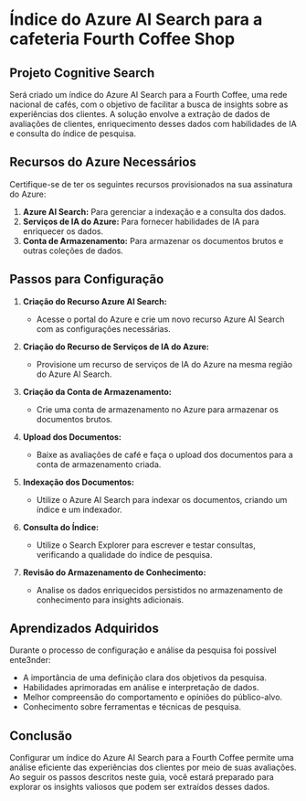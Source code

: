 # Índice do Azure AI Search para a cafeteria Fourth Coffee Shop

## Projeto Cognitive Search

Será criado um índice do Azure AI Search para a Fourth Coffee, uma rede nacional de cafés, com o objetivo de facilitar a busca de insights sobre as experiências dos clientes. A solução envolve a extração de dados de avaliações de clientes, enriquecimento desses dados com habilidades de IA e consulta do índice de pesquisa.

## Recursos do Azure Necessários

Certifique-se de ter os seguintes recursos provisionados na sua assinatura do Azure:

1. **Azure AI Search:** Para gerenciar a indexação e a consulta dos dados.
2. **Serviços de IA do Azure:** Para fornecer habilidades de IA para enriquecer os dados.
3. **Conta de Armazenamento:** Para armazenar os documentos brutos e outras coleções de dados.

## Passos para Configuração

1. **Criação do Recurso Azure AI Search:**
   - Acesse o portal do Azure e crie um novo recurso Azure AI Search com as configurações necessárias.

2. **Criação do Recurso de Serviços de IA do Azure:**
   - Provisione um recurso de serviços de IA do Azure na mesma região do Azure AI Search.

3. **Criação da Conta de Armazenamento:**
   - Crie uma conta de armazenamento no Azure para armazenar os documentos brutos.

4. **Upload dos Documentos:**
   - Baixe as avaliações de café e faça o upload dos documentos para a conta de armazenamento criada.

5. **Indexação dos Documentos:**
   - Utilize o Azure AI Search para indexar os documentos, criando um índice e um indexador.

6. **Consulta do Índice:**
   - Utilize o Search Explorer para escrever e testar consultas, verificando a qualidade do índice de pesquisa.

7. **Revisão do Armazenamento de Conhecimento:**
   - Analise os dados enriquecidos persistidos no armazenamento de conhecimento para insights adicionais.


## Aprendizados Adquiridos

Durante o processo de configuração e análise da pesquisa foi possível ente3nder: 

- A importância de uma definição clara dos objetivos da pesquisa.
- Habilidades aprimoradas em análise e interpretação de dados.
- Melhor compreensão do comportamento e opiniões do público-alvo.
- Conhecimento sobre ferramentas e técnicas de pesquisa.

## Conclusão

Configurar um índice do Azure AI Search para a Fourth Coffee permite uma análise eficiente das experiências dos clientes por meio de suas avaliações. 
Ao seguir os passos descritos neste guia, você estará preparado para explorar os insights valiosos que podem ser extraídos desses dados.

